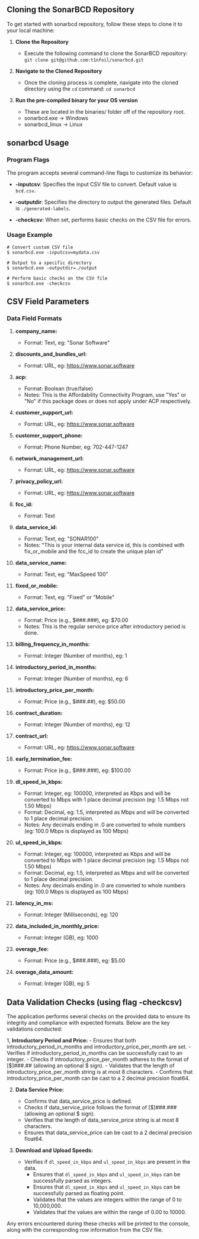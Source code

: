 ## Cloning the SonarBCD Repository

To get started with sonarbcd repository, follow these steps to clone it to your local machine:

1. **Clone the Repository**
   - Execute the following command to clone the SonarBCD repository:
     `git clone git@github.com:t1nfoil/sonarbcd.git`
     
2. **Navigate to the Cloned Repository**
   - Once the cloning process is complete, navigate into the cloned directory using the `cd` command:
     `cd sonarbcd`

3. **Run the pre-compiled binary for your OS version**
   - These are located in the binaries/ folder off of the repository root.
   - sonarbcd.exe -> Windows
   - sonarbcd_linux -> Linux
    


## sonarbcd Usage ##

### Program Flags ###

The program accepts several command-line flags to customize its behavior:

- **-inputcsv**: Specifies the input CSV file to convert. Default value is `bcd.csv`.

- **-outputdir**: Specifies the directory to output the generated files. Default is `./generated-labels`.

- **-checkcsv**: When set, performs basic checks on the CSV file for errors.

### Usage Example ###

```
# Convert custom CSV file
$ sonarbcd.exe -inputcsv=mydata.csv

# Output to a specific directory
$ sonarbcd.exe -outputdir=./output

# Perform basic checks on the CSV file
$ sonarbcd.exe -checkcsv
```

## CSV Field Parameters ##

   ### Data Field Formats ###

1. **company_name:** 
   - Format: Text, eg: "Sonar Software"

2. **discounts_and_bundles_url:** 
   - Format: URL, eg: https://www.sonar.software

3. **acp:**
   - Format: Boolean (true/false)
   - Notes: This is the Affordability Connectivity Program, use "Yes" or "No" if this package does or does not apply under ACP respectively.

4. **customer_support_url:** 
   - Format: URL, eg: https://www.sonar.software

5. **customer_support_phone:** 
   - Format: Phone Number, eg: 702-447-1247

6. **network_management_url:** 
   - Format: URL, eg: https://www.sonar.software

7. **privacy_policy_url:** 
   - Format: URL, eg: https://www.sonar.software

8. **fcc_id:** 
   - Format: Text

9. **data_service_id:** 
   - Format: Text, eg: "SONAR100"
   - Notes: "This is your internal data service id, this is combined with fix_or_mobile and the fcc_id to create the unique plan id"

10. **data_service_name:** 
    - Format: Text, eg: "MaxSpeed 100"

11. **fixed_or_mobile:** 
    - Format: Text, eg: "Fixed" or "Mobile"

12. **data_service_price:** 
    - Format: Price (e.g., $###.###), eg: $70.00
    - Notes: This is the regular service price after introductory period is done.

13. **billing_frequency_in_months:** 
    - Format: Integer (Number of months), eg: 1

14. **introductory_period_in_months:** 
    - Format: Integer (Number of months), eg: 6

15. **introductory_price_per_month:** 
    - Format: Price (e.g., $###.##), eg: $50.00

16. **contract_duration:** 
    - Format: Integer (Number of months), eg: 12

17. **contract_url:** 
    - Format: URL, eg: https://www.sonar.software

18. **early_termination_fee:** 
    - Format: Price (e.g., $###.###), eg: $100.00

19. **dl_speed_in_kbps:** 
    - Format: Integer, eg: 100000, interpreted as Kbps and will be converted to Mbps with 1 place decimal precision (eg: 1.5 Mbps not 1.50 Mbps)
    - Format: Decimal, eg: 1.5, interpreted as Mbps and will be converted to 1 place decimal precision.
    - Notes: Any decimals ending in .0 are converted to whole numbers (eg: 100.0 Mbps is displayed as 100 Mbps)

20. **ul_speed_in_kbps:** 
    - Format: Integer, eg: 100000, interpreted as Kbps and will be converted to Mbps with 1 place decimal precision (eg: 1.5 Mbps not 1.50 Mbps)
    - Format: Decimal, eg: 1.5, interpreted as Mbps and will be converted to 1 place decimal precision.
    - Notes: Any decimals ending in .0 are converted to whole numbers (eg: 100.0 Mbps is displayed as 100 Mbps)

21. **latency_in_ms:** 
    - Format: Integer (Milliseconds), eg: 120

22. **data_included_in_monthly_price:** 
    - Format: Integer (GB), eg: 1000

23. **overage_fee:** 
    - Format: Price (e.g., $###.###), eg: $5.00

24. **overage_data_amount:** 
    - Format: Integer (GB), eg: 5

## Data Validation Checks (using flag -checkcsv) ##

The application performs several checks on the provided data to ensure its integrity and compliance with expected formats. Below are the key validations conducted:

1, **Introductory Period and Price:**
    - Ensures that both introductory_period_in_months and introductory_price_per_month are set.
    - Verifies if introductory_period_in_months can be successfully cast to an integer.
    - Checks if introductory_price_per_month adheres to the format of [$]###.## (allowing an optional $ sign).
    - Validates that the length of introductory_price_per_month string is at most 8 characters.
    - Confirms that introductory_price_per_month can be cast to a 2 decimal precision float64.

2. **Data Service Price:**
    - Confirms that data_service_price is defined.
    - Checks if data_service_price follows the format of [$]###.### (allowing an optional $ sign).
    - Verifies that the length of data_service_price string is at most 8 characters.
    - Ensures that data_service_price can be cast to a 2 decimal precision float64.

3. **Download and Upload Speeds:**
   - Verifies if `dl_speed_in_kbps` and `ul_speed_in_kbps` are present in the data.
      - Ensures that `dl_speed_in_kbps` and `ul_speed_in_kbps` can be successfully parsed as integers.
      - Ensures that `dl_speed_in_kbps` and `ul_speed_in_kbps` can be successfully parsed as floating point.
      - Validates that the values are integers within the range of 0 to 10,000,000.
      - Validates that the values are within the range of 0.00 to 10000.

Any errors encountered during these checks will be printed to the console, along with the corresponding row information from the CSV file.


